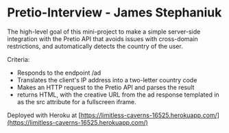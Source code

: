 # Pretio-Interview - James Stephaniuk

The high-level goal of this mini-project to make a simple server-side integration with the Pretio API that avoids issues with cross-domain restrictions, and automatically detects the country of the user.

Criteria:

* Responds to the endpoint /ad
* Translates the client's IP address into a two-letter country code
* Makes an HTTP request to the Pretio API and parses the result
* returns HTML, with the creative URL from the ad response templated in as the src attribute for a fullscreen iframe.

Deployed with Heroku at [https://limitless-caverns-16525.herokuapp.com/](https://limitless-caverns-16525.herokuapp.com/)
